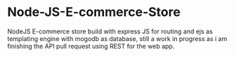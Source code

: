 # Node-JS-E-commerce-Store
NodeJS E-commerce store build with express JS for routing and ejs as templating engine with mogodb as database, still a work in progress as i am finishing the API pull request using REST for the web app.
